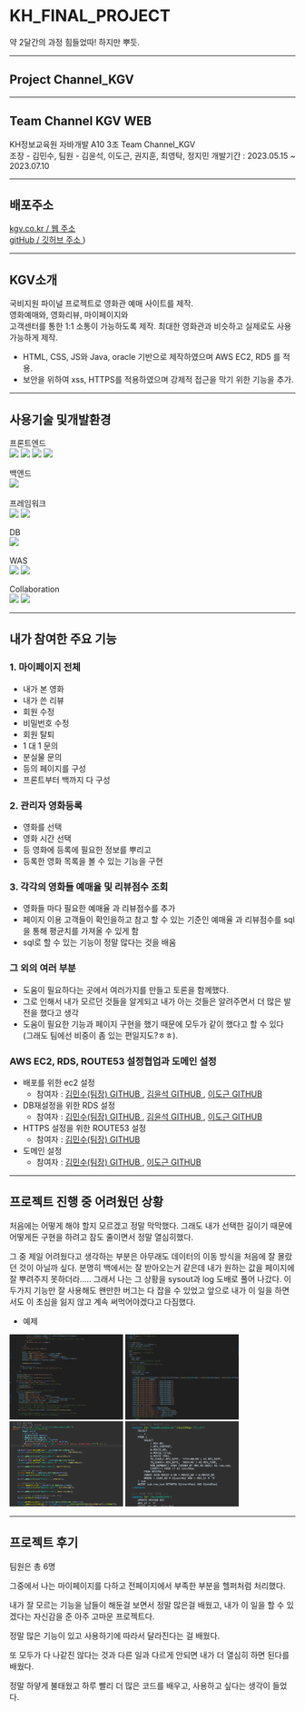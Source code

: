 # KH_FINAL_PROJECT

약 2달간의 과정 힘들었따! 하지만 뿌듯.

***
## Project Channel_KGV


<p align="center><img src="/ReadMeImg/kgv2.png" /></p>

***
## Team Channel KGV WEB
  KH정보교육원 자바개발 A10 3조 Team Channel_KGV<br>
  조장 - 김민수, 팀원 - 김윤석, 이도근, 권지훈, 최영탁, 정지민
  개발기간 : 2023.05.15 ~ 2023.07.10
  
***
## 배포주소
 [ kgv.co.kr / 웹 주소 ](https://kgv.co.kr)<br>
 [ gitHub / 깃허브 주소 ](https://github.com/rjrjsktl/KH_FINAL_PROJECT))

***
## KGV소개

 국비지원 파이널 프로젝트로 영화관 예매 사이트를 제작.<br>
 영화예매와, 영화리뷰, 마이페이지와<br> 고객센터를 통한 1:1 소통이 가능하도록 제작.
 최대한 영화관과 비슷하고 실제로도 사용 가능하게 제작.
 - HTML, CSS, JS와 Java, oracle 기반으로 제작하였으며 AWS EC2, RD5 를 적용.
 - 보안을 위하여 xss, HTTPS를 적용하였으며 강제적 접근을 막기 위한 기능을 추가.

***
## 사용기술 및개발환경 

 프론트엔드<br>
  <img src="https://img.shields.io/badge/html5-E34F26?style=for-the-badge&logo=html5&logoColor=white">    <img src="https://img.shields.io/badge/css-1572B6?style=for-the-badge&logo=css3&logoColor=white">   <img src="https://img.shields.io/badge/javascript-F7DF1E?style=for-the-badge&logo=javascript&logoColor=black"> <img src="https://img.shields.io/badge/jquery-0769AD?style=for-the-badge&logo=jquery&logoColor=white">

 백앤드<br>
    <img src="https://img.shields.io/badge/java-007396?style=for-the-badge&logo=java&logoColor=white">     

 프레임워크<br>
 <img src="https://img.shields.io/badge/spring-6DB33F?style=for-the-badge&logo=spring&logoColor=white">  <img src="https://img.shields.io/badge/jquery-0769AD?style=for-the-badge&logo=jquery&logoColor=white">

 DB<br>
 <img src="https://img.shields.io/badge/oracle-F80000?style=for-the-badge&logo=oracle&logoColor=white">

 WAS<br>
 <img src="https://img.shields.io/badge/amazonaws-232F3E?style=for-the-badge&logo=amazonaws&logoColor=white">  <img src="https://img.shields.io/badge/apache tomcat-F8DC75?style=for-the-badge&logo=apachetomcat&logoColor=white">

Collaboration<br>
<img src="https://img.shields.io/badge/github-181717?style=for-the-badge&logo=github&logoColor=white"> <img src="https://img.shields.io/badge/git-F05032?style=for-the-badge&logo=git&logoColor=white">

***
## 내가 참여한 주요 기능

<h3>1. 마이페이지 전체</h3>

 - 내가 본 영화
 - 내가 쓴 리뷰
 - 회원 수정
 - 비밀번호 수정
 - 회원 탈퇴
 - 1 대 1 문의
 - 분실물 문의
 - 등의 페이지를 구성
 - 프론트부터 백까지 다 구성

<h3>2. 관리자 영화등록</h3>

 - 영화를 선택
 - 영화 시간 선택
 - 등 영화에 등록에 필요한 정보를 뿌리고
 - 등록한 영화 목록을 볼 수 있는 기능을 구현

<h3>3. 각각의 영화들 예매율 및 리뷰점수 조회</h3>

 - 영화들 마다 필요한 예매율 과 리뷰점수를 추가
 - 페이지 이용 고객들이 확인을하고 참고 할 수 있는 기준인 예매율 과 리뷰점수를 sql을 통해 평균치를 가져올 수 있게 함
 - sql로 할 수 있는 기능이 정말 많다는 것을 배움

<h3>그 외의 여러 부분</h3>

 - 도움이 필요하다는 곳에서 여러가지를 만들고 토론을 함께했다.
 - 그로 인해서 내가 모르던 것들을 알게되고 내가 아는 것들은 알려주면서 더 많은 발전을 했다고 생각
 - 도움이 필요한 기능과 페이지 구현을 했기 때문에 모두가 같이 했다고 할 수 있다
   (그래도 팀에선 비중이 좀 있는 편일지도?ㅎㅎ).
  
<h3>AWS EC2, RDS, ROUTE53 설정협업과 도메인 설정 </h3>

 - 배포를 위한 ec2 설정 
   - 참여자 : [ 김민수(팀장) GITHUB ](https://github.com/MSKY219), [ 김윤석 GITHUB ](https://github.com/rjrjsktl), [ 이도근 GITHUB ](https://github.com/DogeunLee)
 - DB재설정을 위한 RDS 설정  
   - 참여자 : [ 김민수(팀장) GITHUB ](https://github.com/MSKY219), [ 김윤석 GITHUB ](https://github.com/rjrjsktl) , [ 이도근 GITHUB ](https://github.com/DogeunLee)
 - HTTPS 설정을 위한 ROUTE53 설정 
   - 참여자 : [ 김민수(팀장) GITHUB ](https://github.com/MSKY219)
 - 도메인 설정 
   - 참여자 : [ 김민수(팀장) GITHUB ](https://github.com/MSKY219), [ 이도근 GITHUB ](https://github.com/DogeunLee)
 
***
## 프로젝트 진행 중 어려웠던 상황

 처음에는 어떻게 해야 할지 모르겠고 정말 막막했다. 그래도 내가 선택한 길이기 때문에 어떻게든 구현을 하려고 잠도 줄이면서 정말 열심히했다.

 그 중 제일 어려웠다고 생각하는 부분은 아무래도 데이터의 이동 방식을 처음에 잘 몰랐던 것이 아닐까 싶다.
 분명히 백에서는 잘 받아오는거 같은데 내가 원하는 값을 페이지에 잘 뿌려주지 못하더라.....
 그래서 나는 그 상황을 sysout과 log 도배로 풀어 나갔다.
 이 두가지 기능만 잘 사용해도 왠만한 버그는 다 잡을 수 있었고 앞으로 내가 이 일을 하면서도 이 초심을 잃지 않고 계속 써먹어야겠다고 다짐했다.

 - 예제
<p><img src="/ReadMeImg/ex1.png" width="200" height="150" /> <img src="/ReadMeImg/ex2.png" width="200" height="150" />
<img src="/ReadMeImg/ex3.png" width="200" height="150" /> <img src="/ReadMeImg/ex4.png" width="200" height="150" /></p>

***
## 프로젝트 후기

팀원은 총 6명

그중에서 나는 마이페이지를 다하고 전페이지에서 부족한 부분을 헬퍼처럼 처리했다.

내가 잘 모르는 기능을 남들이 해둔걸 보면서 정말 많은걸 배웠고, 내가 이 일을 할 수 있겠다는 자신감을 준 아주 고마운 프로젝트다. 

정말 많은 기능이 있고 사용하기에 따라서 달라진다는 걸 배웠다.

또 모두가 다 나같진 않다는 것과 다른 일과 다르게 안되면 내가 더 열심히 하면 된다를 배웠다.

정말 하얗게 불태웠고 하루 빨리 더 많은 코드를 배우고, 사용하고 싶다는 생각이 들었다.

